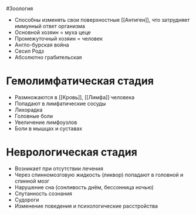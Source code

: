 #Зоология 
- Способны изменять свои поверхностные [[Антиген]], что затрудняет иммунный ответ организма
- Основной хозяин = муха цеце
- Промежуточный хозяин = человек
- Англо-бурская война 
- Сесил Родз
- Абсолютно грабительская 
# Гемолимфатическая стадия
- Размножаются в [[Кровь]], [[Лимфа]] человека
- Попадают в лимфатические сосуды
- Лихорадка
- Головные боли
- Увеличение лимфоузлов
- Боли в мышцах и суставах
# Неврологическая стадия
- Возникает при отсутствии лечения 
- Через спинномозговую жидкость (ликвор) попадают в головной и спинной мозг
- Нарушение сна (сонливость днём, бессонница ночью)
- Спутанность сознания
- Судороги
- Изменение поведения и психологические расстройства